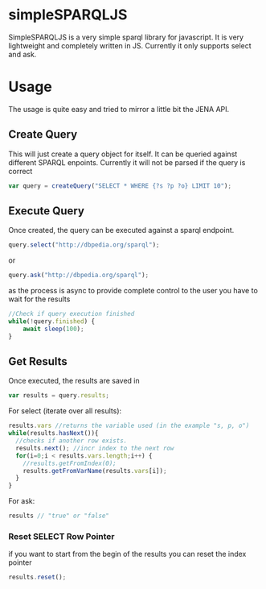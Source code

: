 # simpleSPARQLJS
SimpleSPARQLJS is a very simple sparql library for javascript. It is very lightweight and completely written in JS. Currently it only supports select and ask. 

# Usage
The usage is quite easy and tried to mirror a little bit the JENA API. 

## Create Query
This will just create a query object for itself. It can be queried against different SPARQL enpoints. 
Currently it will not be parsed if the query is correct
``` javascript
var query = createQuery("SELECT * WHERE {?s ?p ?o} LIMIT 10");
```

## Execute Query
Once created, the query can be executed against a sparql endpoint.
``` javascript
query.select("http://dbpedia.org/sparql");
```
or
``` javascript
query.ask("http://dbpedia.org/sparql");
```

as the process is async to provide complete control to the user you have to wait for the results
``` javascript
//Check if query execution finished
while(!query.finished) {
	await sleep(100);
}
```

## Get Results
Once executed, the results are saved in
``` javascript
var results = query.results;
```
For select (iterate over all results):
``` javascript
results.vars //returns the variable used (in the example "s, p, o")
while(results.hasNext()){ 
  //checks if another row exists.
  results.next(); //incr index to the next row
  for(i=0;i < results.vars.length;i++) {
    //results.getFromIndex(0); 
    results.getFromVarName(results.vars[i]);
  }
}
```
For ask:
``` javascript
results // "true" or "false"
```

### Reset SELECT Row Pointer
if you want to start from the begin of the results you can reset the index pointer
``` javascript
results.reset();
```
